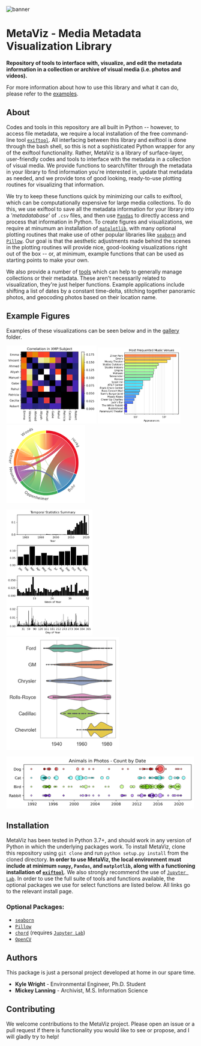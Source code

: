 ![banner](https://media0.giphy.com/media/OVrt0zRITS4jjPvxEi/giphy.gif)

# MetaViz - Media Metadata Visualization Library
**Repository of tools to interface with, visualize, and edit the metadata information in a collection or archive of visual media (i.e. photos and videos).**

For more information about how to use this library and what it can do, please refer to the [examples](https://github.com/wrightky/MetaViz/tree/main/examples).

## About
Codes and tools in this repository are all built in Python -- however, to access file metadata, we require a local installation of the free command-line tool [`exiftool`](https://exiftool.org/). All interfacing between this library and exiftool is done through the bash shell, so this is not a sophisticated Python wrapper for any of the exiftool functionality. Rather, MetaViz is a library of surface-layer, user-friendly codes and tools to interface with the metadata in a collection of visual media. We provide functions to search/filter through the metadata in your library to find information you're interested in, update that metadata as needed, and we provide tons of good looking, ready-to-use plotting routines for visualizing that information.

We try to keep these functions quick by minimizing our calls to exiftool, which can be computationally expensive for large media collections. To do this, we use exiftool to save all the metadata information for your library into a *'metadatabase'* of `.csv` files, and then use [`Pandas`](https://pandas.pydata.org/docs/index.html) to directly access and process that information in Python. To create figures and visualizations, we require at minumum an installation of [`matplotlib`](https://matplotlib.org/stable/index.html), with many optional plotting routines that make use of other popular libraries like [`seaborn`](https://seaborn.pydata.org/index.html) and [`Pillow`](https://pillow.readthedocs.io/en/stable/index.html). Our goal is that the aesthetic adjustments made behind the scenes in the plotting routines will provide nice, good-looking visualizations right out of the box -- or, at minimum, example functions that can be used as starting points to make your own.

We also provide a number of [tools](https://github.com/wrightky/MetaViz/blob/main/MetaViz/tools.py) which can help to generally manage collections or their metadata. These aren't necessarily related to visualization, they're just helper functions. Example applications include shifting a list of dates by a constant time-delta, stitching together panoramic photos, and geocoding photos based on their location name.

## Example Figures
Examples of these visualizations can be seen below and in the [gallery](https://github.com/wrightky/MetaViz/tree/main/gallery) folder.

<p float="left">
  <img src="gallery/Heatmap1.png" width="240" />
  <img src="gallery/BarChart.png" width="220" /> 
  <img src="gallery/ChordChart.png" width="210" />
</p>
<p float="left">
  <img src="gallery/TemporalStats.png" width="230" />
  <img src="gallery/ViolinPlot.png" width="300" /> 
</p>
<p float="left">
  <img src="gallery/OccuranceMagnitude.png" width="500" />
</p>

## Installation
MetaViz has been tested in Python 3.7+, and should work in any version of Python in which the underlying packages work. To install MetaViz, clone this repository using `git clone` and run `python setup.py install` from the cloned directory. **In order to use MetaViz, the local environment must include at minimum `numpy`, `Pandas`, and `matplotlib`, along with a functioning installation of [`exiftool`](https://exiftool.org/install.html)**. We also strongly recommend the use of [`Jupyter Lab`](https://jupyterlab.readthedocs.io/en/stable/getting_started/installation.html). In order to use the full suite of tools and functions available, the optional packages we use for select functions are listed below. All links go to the relevant install page.

### Optional Packages:
- [`seaborn`](https://seaborn.pydata.org/installing.html)
- [`Pillow`](https://pillow.readthedocs.io/en/stable/installation.html)
- [`chord`](https://pypi.org/project/chord/) (requires [`Jupyter Lab`](https://jupyterlab.readthedocs.io/en/stable/getting_started/installation.html))
- [`OpenCV`](https://pypi.org/project/opencv-python/)

## Authors
This package is just a personal project developed at home in our spare time.
- **Kyle Wright** - Environmental Engineer, Ph.D. Student
- **Mickey Lanning** - Archivist, M.S. Information Science

## Contributing

We welcome contributions to the MetaViz project. Please open an issue or a pull request if there is functionality you would like to see or propose, and I will gladly try to help!
